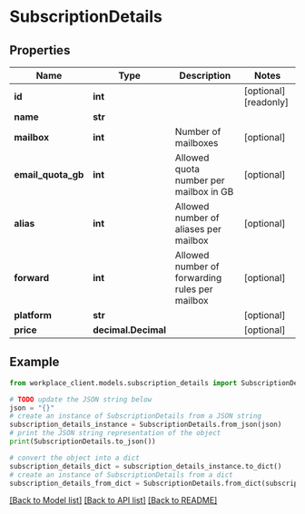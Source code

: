 # SubscriptionDetails


## Properties

Name | Type | Description | Notes
------------ | ------------- | ------------- | -------------
**id** | **int** |  | [optional] [readonly] 
**name** | **str** |  | 
**mailbox** | **int** | Number of mailboxes | [optional] 
**email_quota_gb** | **int** | Allowed quota number per mailbox in GB | [optional] 
**alias** | **int** | Allowed number of aliases per mailbox | [optional] 
**forward** | **int** | Allowed number of forwarding rules per mailbox | [optional] 
**platform** | **str** |  | [optional] 
**price** | **decimal.Decimal** |  | [optional] 

## Example

```python
from workplace_client.models.subscription_details import SubscriptionDetails

# TODO update the JSON string below
json = "{}"
# create an instance of SubscriptionDetails from a JSON string
subscription_details_instance = SubscriptionDetails.from_json(json)
# print the JSON string representation of the object
print(SubscriptionDetails.to_json())

# convert the object into a dict
subscription_details_dict = subscription_details_instance.to_dict()
# create an instance of SubscriptionDetails from a dict
subscription_details_from_dict = SubscriptionDetails.from_dict(subscription_details_dict)
```
[[Back to Model list]](../README.md#documentation-for-models) [[Back to API list]](../README.md#documentation-for-api-endpoints) [[Back to README]](../README.md)


